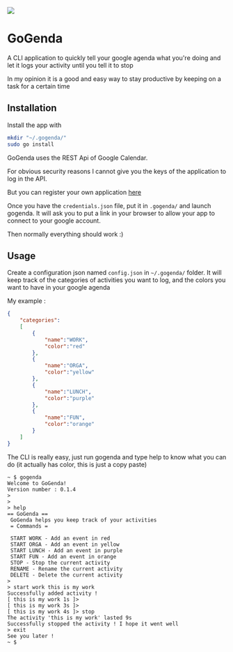 ![](https://lethenju.github.io/res/logo_gogenda.png)

# GoGenda

A CLI application to quickly tell your google agenda what you're doing and let it logs your activity until you tell it to stop

In my opinion it is a good and easy way to stay productive by keeping on a task for a certain time

## Installation

Install the app with 
```sh
mkdir "~/.gogenda/"
sudo go install
```

GoGenda uses the REST Api of Google Calendar.

For obvious security reasons I cannot give you the keys of the application to log in the API.

But you can register your own application [here](https://console.developers.google.com/apis/credentials/wizard?)

Once you have the `credentials.json` file, put it in `.gogenda/` and launch gogenda.
It will ask you to put a link in your browser to allow your app to connect to your google account.

Then normally everything should work :) 

## Usage

Create a configuration json  named `config.json` in `~/.gogenda/` folder. It will keep track of the categories of activities you want to log, and the colors you want to have in your google agenda

My example : 
```json
{
    "categories":
    [
        {
            "name":"WORK",
            "color":"red"
        },
        {
            "name":"ORGA",
            "color":"yellow"
        },
        {
            "name":"LUNCH",
            "color":"purple"
        },
        {
            "name":"FUN",
            "color":"orange"
        }
    ]
}
```


The CLI is really easy, just run gogenda and type help to know what you can do
(it actually has color, this is just a copy paste)
```
~ $ gogenda
Welcome to GoGenda!
Version number : 0.1.4
> 
> 
> help
== GoGenda ==
 GoGenda helps you keep track of your activities
 = Commands = 

 START WORK - Add an event in red
 START ORGA - Add an event in yellow
 START LUNCH - Add an event in purple
 START FUN - Add an event in orange
 STOP - Stop the current activity
 RENAME - Rename the current activity
 DELETE - Delete the current activity
> 
> start work this is my work
Successfully added activity ! 
[ this is my work 1s ]> 
[ this is my work 3s ]> 
[ this is my work 4s ]> stop
The activity 'this is my work' lasted 9s
Successfully stopped the activity ! I hope it went well 
> exit
See you later !
~ $ 
```
